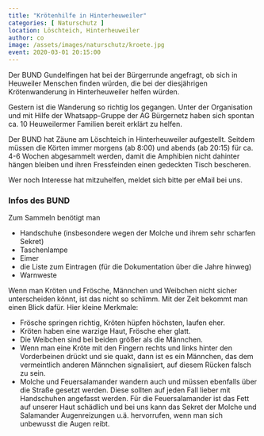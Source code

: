 ```yaml
---
title: "Krötenhilfe in Hinterheuweiler"
categories: [ Naturschutz ]
location: Löschteich, Hinterheuweiler
author: co
image: /assets/images/naturschutz/kroete.jpg
event: 2020-03-01 20:15:00
---
```

Der BUND Gundelfingen hat bei der Bürgerrunde angefragt, ob sich in Heuweiler Menschen finden würden, die bei der diesjährigen Krötenwanderung in Hinterheuweiler helfen würden.

Gestern ist die Wanderung so richtig los gegangen. Unter der Organisation und mit Hilfe der Whatsapp-Gruppe der AG Bürgernetz haben sich spontan ca. 10 Heuweilermer Familien bereit erklärt zu helfen.

Der BUND hat Zäune am Löschteich in Hinterheuweiler aufgestellt. Seitdem müssen die Körten immer morgens (ab 8:00) und abends (ab 20:15) für ca. 4-6 Wochen abgesammelt werden, damit die Amphibien nicht dahinter hängen bleiben und ihren Fressfeinden einen gedeckten Tisch bescheren.

Wer noch Interesse hat mitzuhelfen, meldet sich bitte per eMail bei uns.
 
### Infos des BUND

Zum Sammeln benötigt man

- Handschuhe (insbesondere wegen der Molche und ihrem sehr scharfen Sekret)
- Taschenlampe
- Eimer
- die Liste zum Eintragen (für die Dokumentation über die Jahre hinweg)
- Warnweste
 
Wenn man Kröten und Frösche, Männchen und Weibchen nicht sicher unterscheiden könnt, ist das nicht so schlimm. Mit der Zeit bekommt man einen Blick dafür. Hier kleine Merkmale:

- Frösche springen richtig, Kröten hüpfen höchsten, laufen eher.
- Kröten haben eine warzige Haut, Frösche eher glatt.
- Die Weibchen sind bei beiden größer als die Männchen.
- Wenn man eine Kröte mit den Fingern rechts und links hinter den Vorderbeinen drückt und sie quakt, dann ist es ein Männchen, das dem vermeintlich anderen Männchen signalisiert, auf diesem Rücken falsch zu sein.
- Molche und Feuersalamander wandern auch und müssen ebenfalls über die Straße gesetzt werden. Diese sollten auf jeden Fall lieber mit Handschuhen angefasst werden. Für die Feuersalamander ist das Fett auf unserer Haut schädlich und bei uns kann das Sekret der Molche und Salamander Augenreizungen u.ä. hervorrufen, wenn man sich unbewusst die Augen reibt.
